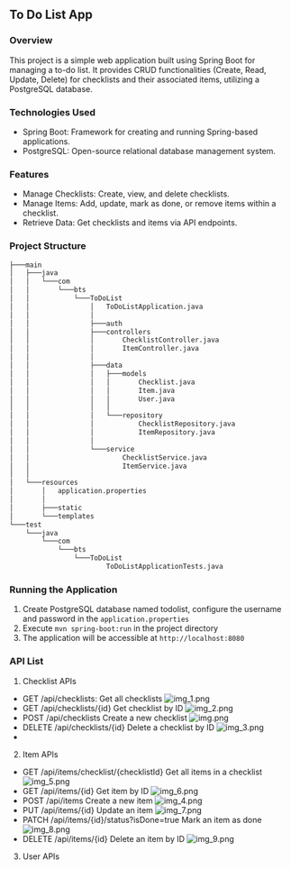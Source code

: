 ## To Do List App

### Overview
This project is a simple web application built using Spring Boot for managing a to-do list. It provides CRUD functionalities (Create, Read, Update, Delete) for checklists and their associated items, utilizing a PostgreSQL database.

### Technologies Used
- Spring Boot: Framework for creating and running Spring-based applications.
- PostgreSQL: Open-source relational database management system.

### Features
- Manage Checklists: Create, view, and delete checklists.
- Manage Items: Add, update, mark as done, or remove items within a checklist.
- Retrieve Data: Get checklists and items via API endpoints.

### Project Structure
```cmd
├───main
│   ├───java
│   │   └───com
│   │       └───bts
│   │           └───ToDoList
│   │               │   ToDoListApplication.java
│   │               │
│   │               ├───auth
│   │               ├───controllers
│   │               │       ChecklistController.java
│   │               │       ItemController.java
│   │               │
│   │               ├───data
│   │               │   ├───models
│   │               │   │       Checklist.java
│   │               │   │       Item.java
│   │               │   │       User.java
│   │               │   │
│   │               │   └───repository
│   │               │           ChecklistRepository.java
│   │               │           ItemRepository.java
│   │               │
│   │               └───service
│   │                       ChecklistService.java
│   │                       ItemService.java
│   │
│   └───resources
│       │   application.properties
│       │
│       ├───static
│       └───templates
└───test
    └───java
        └───com
            └───bts
                └───ToDoList
                        ToDoListApplicationTests.java
```

### Running the Application
1. Create PostgreSQL database named todolist, configure the username and password in the `application.properties`
2. Execute `mvn spring-boot:run` in the project directory
3. The application will be accessible at `http://localhost:8080`

### API List
1. Checklist APIs
- GET	/api/checklists: 	Get all checklists
![img_1.png](img/img_1.png)
- GET	/api/checklists/{id}	Get checklist by ID
![img_2.png](img/img_2.png)
- POST	/api/checklists	Create a new checklist
![img.png](img/img.png)
- DELETE	/api/checklists/{id}	Delete a checklist by ID
![img_3.png](img/img_3.png)
- 
2. Item APIs
- GET	/api/items/checklist/{checklistId}	Get all items in a checklist
![img_5.png](img/img_5.png)
- GET	/api/items/{id}	Get item by ID
![img_6.png](img/img_6.png)
- POST	/api/items	Create a new item
![img_4.png](img/img_4.png)
- PUT	/api/items/{id}	Update an item
![img_7.png](img/img_7.png)
- PATCH	/api/items/{id}/status?isDone=true	Mark an item as done
![img_8.png](img/img_8.png)
- DELETE	/api/items/{id}	Delete an item by ID
![img_9.png](img/img_9.png)

3. User APIs